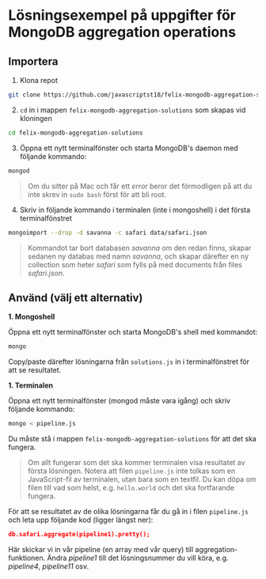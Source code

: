 # Lösningsexempel på uppgifter för MongoDB aggregation operations

## Importera

1. Klona repot
```bash
git clone https://github.com/javascriptst18/felix-mongodb-aggregation-solutions.git
```
2. `cd` in i mappen `felix-mongodb-aggregation-solutions` som skapas vid kloningen
```bash
cd felix-mongodb-aggregation-solutions
```
3. Öppna ett nytt terminalfönster och starta MongoDB's daemon med följande kommando:
```bash
mongod
```
> Om du sitter på Mac och får ett *error* beror det förmodligen på att du inte skrev in `sudo bash` först för att bli root.

4. Skriv in följande kommando i terminalen (inte i mongoshell) i det första terminalfönstret
```bash
mongoimport --drop -d savanna -c safari data/safari.json
```

> Kommandot tar bort databasen *savanna* om den redan finns, skapar  sedanen ny databas med namn *savanna*, och skapar därefter en ny collection som heter *safari* som fylls på med documents från files *safari.json*.

## Använd (välj ett alternativ)

**1. Mongoshell**

Öppna ett nytt terminalfönster och starta MongoDB's shell med kommandot:
```bash
mongo
```
Copy/paste därefter lösningarna från `solutions.js` in i terminalfönstret för att se resultatet.

**1. Terminalen**

Öppna ett nytt terminalfönster (mongod måste vara igång) och skriv följande kommando:
```bash
mongo < pipeline.js
```
Du måste stå i mappen `felix-mongodb-aggregation-solutions` för att det ska fungera.

> Om allt fungerar som det ska kommer terminalen visa resultatet av första lösningen. Notera att filen `pipeline.js` inte tolkas som en JavaScript-fil av terminalen, utan bara som en textfil. Du kan döpa om filen till vad som helst, e.g. `hello.world` och det ska fortfarande fungera.

För att se resultatet av de olika lösningarna får du gå in i filen `pipeline.js` och leta upp följande kod (ligger längst ner):
```json
db.safari.aggregate(pipeline1).pretty();
```
Här skickar vi in vår pipeline (en array med vår query) till aggregation-funktionen. Ändra *pipeline1* till det lösningsnummer du vill köra, e.g. *pipeline4*, *pipeline11* osv.

